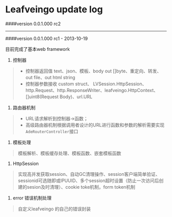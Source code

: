 
Leafveingo update log
=============


####version 0.0.1.000 rc2


-----------
####version 0.0.1.000 rc1 - 2013-10-19

目前完成了基本web framework

1. 控制器
> * 控制器返回值 text、json、模板、body out []byte、重定向、转发、out file、out html string
> * 控制器参数接收 custom struct、 LVSession.HttpSession、http.Request、http.ResponseWriter、leafveingo.HttpContext、[]uint8(Request Body)、url.URL
>

1. 路由器机制
> * URL请求解析到控制器->函数； 
> * 高级路由器机制根据调用者设计的URL进行函数和参数的解析需要实现`AdeRouterController`接口

1. 模板处理
> 模板解析、模板缓存处理、模板函数、嵌套模板函数
>

1. HttpSession
> 实现高并发获取session、自动GC清理操作、session客户端简单验证、sessionid可选随即或IPUUID、多个session超时设置（防止一次访问后创建的sesion及时清理）、cookie toke机制，form token机制

1. error 错误机制处理
> 自定义leafveingo 的自己的错误封装